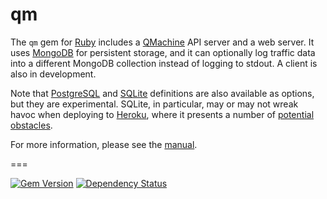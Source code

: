 qm
==


The `qm` gem for [Ruby](http://www.ruby-lang.org/) includes a
[QMachine](https://www.qmachine.org) API server and a web server. It uses
[MongoDB](http://www.mongodb.org/) for persistent storage, and it can
optionally log traffic data into a different MongoDB collection instead of
logging to stdout. A client is also in development.

Note that [PostgreSQL](http://www.postgresql.org/) and
[SQLite](https://www.sqlite.org/) definitions are also available as options,
but they are experimental. SQLite, in particular, may or may not wreak havoc
when deploying to [Heroku](https://www.heroku.com), where it presents a number
of [potential obstacles](https://devcenter.heroku.com/articles/sqlite3).

For more information, please see the
[manual](https://docs.qmachine.org/en/latest/ruby.html).

===

[![Gem Version](https://badge.fury.io/rb/qm.svg)](http://badge.fury.io/rb/qm) [![Dependency Status](https://gemnasium.com/qmachine/qm-ruby.png)](https://gemnasium.com/qmachine/qm-ruby)

